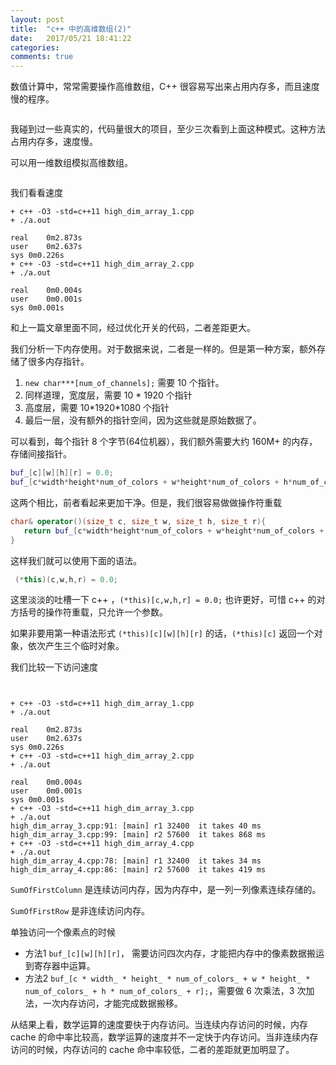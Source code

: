 ```yaml
---
layout: post
title:  "c++ 中的高维数组(2)"
date:   2017/05/21 18:41:22
categories:
comments: true
---
```



数值计算中，常常需要操作高维数组，C++ 很容易写出来占用内存多，而且速度慢的程序。


```{.cpp include=blog/2017-05-21/high_dim_array_1.cpp}
```


我碰到过一些真实的，代码量很大的项目，至少三次看到上面这种模式。这种方法占用内存多，速度慢。


可以用一维数组模拟高维数组。


```{.cpp include=blog/2017-05-21/high_dim_array_2.cpp}
```

我们看看速度

```
+ c++ -O3 -std=c++11 high_dim_array_1.cpp
+ ./a.out

real	0m2.873s
user	0m2.637s
sys	0m0.226s
+ c++ -O3 -std=c++11 high_dim_array_2.cpp
+ ./a.out

real	0m0.004s
user	0m0.001s
sys	0m0.001s
```


和上一篇文章里面不同，经过优化开关的代码，二者差距更大。


我们分析一下内存使用。对于数据来说，二者是一样的。但是第一种方案，额外存储了很多内存指针。

 1. `new char***[num_of_channels];` 需要 10 个指针。
 2. 同样道理，宽度层，需要  10 \* 1920 个指针
 3. 高度层，需要 10\*1920\*1080 个指针
 4. 最后一层，没有额外的指针空间，因为这些就是原始数据了。

可以看到，每个指针 8 个字节(64位机器），我们额外需要大约 160M+ 的内存，存储间接指针。


```cpp
buf_[c][w][h][r] = 0.0;
buf_[c*width*height*num_of_colors + w*height*num_of_colors + h*num_of_colors + r] = 0.0;
```

这两个相比，前者看起来更加干净。但是，我们很容易做做操作符重载

```cpp
char& operator()(size_t c, size_t w, size_t h, size_t r){
   return buf_[c*width*height*num_of_colors + w*height*num_of_colors + h*num_of_colors + r];
}
```

这样我们就可以使用下面的语法。

```cpp
 (*this)(c,w,h,r) = 0.0;
```

这里淡淡的吐槽一下 c++ ，`(*this)[c,w,h,r] = 0.0;` 也许更好，可惜 c++
的对方括号的操作符重载，只允许一个参数。

如果非要用第一种语法形式 `(*this)[c][w][h][r]` 的话，`(*this)[c]` 返回一个对象，依次产生三个临时对象。


我们比较一下访问速度

```{.cpp include=blog/2017-05-21/high_dim_array_3.cpp}
```

```{.cpp include=blog/2017-05-21/high_dim_array_4.cpp}
```


```
+ c++ -O3 -std=c++11 high_dim_array_1.cpp
+ ./a.out

real    0m2.873s
user    0m2.637s
sys 0m0.226s
+ c++ -O3 -std=c++11 high_dim_array_2.cpp
+ ./a.out

real    0m0.004s
user    0m0.001s
sys 0m0.001s
+ c++ -O3 -std=c++11 high_dim_array_3.cpp
+ ./a.out
high_dim_array_3.cpp:91: [main] r1 32400  it takes 40 ms
high_dim_array_3.cpp:99: [main] r2 57600  it takes 868 ms
+ c++ -O3 -std=c++11 high_dim_array_4.cpp
+ ./a.out
high_dim_array_4.cpp:78: [main] r1 32400  it takes 34 ms
high_dim_array_4.cpp:86: [main] r2 57600  it takes 419 ms
```


`SumOfFirstColumn` 是连续访问内存，因为内存中，是一列一列像素连续存储的。

`SumOfFirstRow` 是非连续访问内存。


单独访问一个像素点的时候

 - 方法1 `buf_[c][w][h][r]`， 需要访问四次内存，才能把内存中的像素数据搬运到寄存器中运算。
 - 方法2 `buf_[c * width_ * height_ * num_of_colors_ + w * height_ * num_of_colors_ + h * num_of_colors_ + r];`，需要做 6 次乘法，3 次加法，一次内存访问，才能完成数据搬移。


从结果上看，数学运算的速度要快于内存访问。当连续内存访问的时候，内存 cache 的命中率比较高，数学运算的速度并不一定快于内存访问。当非连续内存访问的时候，内存访问的 cache 命中率较低，二者的差距就更加明显了。
